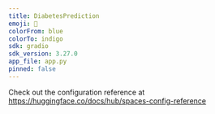 ```yaml
---
title: DiabetesPrediction
emoji: 👀
colorFrom: blue
colorTo: indigo
sdk: gradio
sdk_version: 3.27.0
app_file: app.py
pinned: false
---
```


Check out the configuration reference at https://huggingface.co/docs/hub/spaces-config-reference
